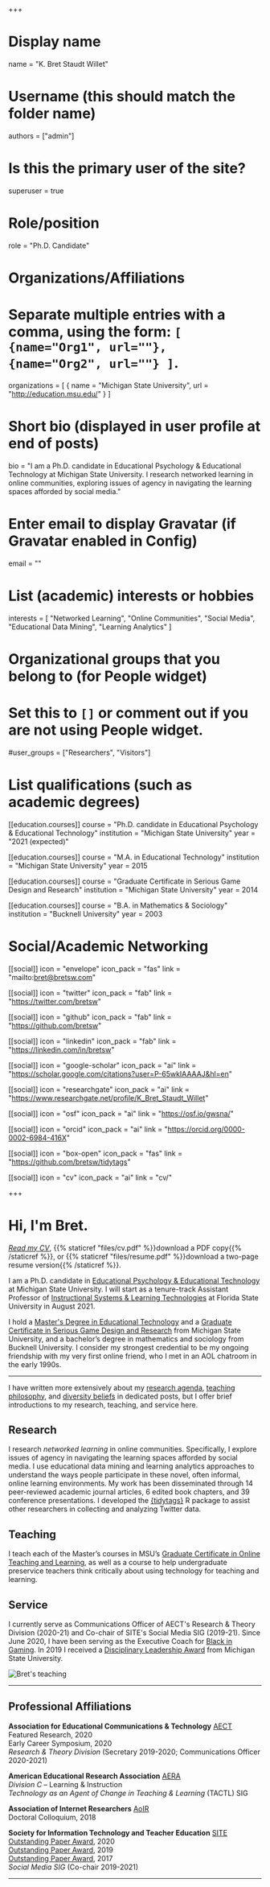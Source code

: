 +++
# Display name
name = "K. Bret Staudt Willet"

# Username (this should match the folder name)
authors = ["admin"]

# Is this the primary user of the site?
superuser = true

# Role/position
role = "Ph.D. Candidate"

# Organizations/Affiliations
#   Separate multiple entries with a comma, using the form: `[ {name="Org1", url=""}, {name="Org2", url=""} ]`.
organizations = [ { name = "Michigan State University", url = "http://education.msu.edu/" } ]

# Short bio (displayed in user profile at end of posts)
bio = "I am a Ph.D. candidate in Educational Psychology & Educational Technology at Michigan State University. I research networked learning in online communities, exploring issues of agency in navigating the learning spaces afforded by social media."

# Enter email to display Gravatar (if Gravatar enabled in Config)
email = ""

# List (academic) interests or hobbies
interests = [
   "Networked Learning",
   "Online Communities",
   "Social Media",
   "Educational Data Mining",
   "Learning Analytics"
]

# Organizational groups that you belong to (for People widget)
#   Set this to `[]` or comment out if you are not using People widget.
#user_groups = ["Researchers", "Visitors"]

# List qualifications (such as academic degrees)
[[education.courses]]
  course = "Ph.D. candidate in Educational Psychology & Educational Technology"
  institution = "Michigan State University"
  year = "2021 (expected)"

[[education.courses]]
  course = "M.A. in Educational Technology"
  institution = "Michigan State University"
  year = 2015

[[education.courses]]
  course = "Graduate Certificate in Serious Game Design and Research"
  institution = "Michigan State University"
  year = 2014

[[education.courses]]
  course = "B.A. in Mathematics & Sociology"
  institution = "Bucknell University"
  year = 2003

# Social/Academic Networking

[[social]]
  icon = "envelope"
  icon_pack = "fas"
  link = "mailto:bret@bretsw.com"

[[social]]
  icon = "twitter"
  icon_pack = "fab"
  link = "https://twitter.com/bretsw"

[[social]]
  icon = "github"
  icon_pack = "fab"
  link = "https://github.com/bretsw"

[[social]]
  icon = "linkedin"
  icon_pack = "fab"
  link = "https://linkedin.com/in/bretsw"

[[social]]
  icon = "google-scholar"
  icon_pack = "ai"
  link = "https://scholar.google.com/citations?user=P-65wkIAAAAJ&hl=en"

[[social]]
  icon = "researchgate"
  icon_pack = "ai"
  link = "https://www.researchgate.net/profile/K_Bret_Staudt_Willet"

[[social]]
  icon = "osf"
  icon_pack = "ai"
  link = "https://osf.io/gwsna/"

[[social]]
  icon = "orcid"
  icon_pack = "ai"
  link = "https://orcid.org/0000-0002-6984-416X"

[[social]]
  icon = "box-open"
  icon_pack = "fas"
  link = "https://github.com/bretsw/tidytags"

[[social]]
  icon = "cv"
  icon_pack = "ai"
  link = "cv/"

+++

# Hi, I'm Bret.

[*Read my CV*](cv/), 
{{% staticref "files/cv.pdf" %}}download a PDF copy{{% /staticref %}}, or {{% staticref "files/resume.pdf" %}}download a two-page resume version{{% /staticref %}}.

I am a Ph.D. candidate in [Educational Psychology & Educational Technology](https://education.msu.edu/cepse/epet/) at Michigan State University. I will start as a tenure-track Assistant Professor of [Instructional Systems & Learning Technologies](https://education.fsu.edu/instructional-systems-and-learning-technologies) at Florida State University in August 2021.

I hold a [Master's Degree in Educational Technology](https://education.msu.edu/cepse/maet/) and a [Graduate Certificate in Serious Game Design and Research](https://comartsci.msu.edu/academics/academic-departments/media-information/graduate/serious-game-design-ma-certificate) from Michigan State University, and a bachelor’s degree in mathematics and sociology from Bucknell University. I consider my strongest credential to be my ongoing friendship with my very first online friend, who I met in an AOL chatroom in the early 1990s.

---

I have written more extensively about my [research agenda](post/research-statement), [teaching philosophy](post/teaching-statement), and [diversity beliefs](post/diversity-statement) in dedicated posts, but I offer brief introductions to my research, teaching, and service here.

## Research

I research *networked learning* in online communities. Specifically, I explore issues of agency in navigating the learning spaces afforded by social media. I use educational data mining and learning analytics approaches to understand the ways people participate in these novel, often informal, online learning environments. My work has been disseminated through 14 peer-reviewed academic journal articles, 6 edited book  chapters, and 39 conference presentations. I developed the [{tidytags}](https://github.com/bretsw/tidytags) R package to assist other researchers in collecting and analyzing Twitter data.

## Teaching

I teach each of the Master’s courses in MSU’s [Graduate Certificate in Online Teaching and Learning](http://education.msu.edu/academics/graduate-specializations-certificates/#online-teaching-learning), as well as a course to help undergraduate preservice teachers think critically about using technology for teaching and learning.

## Service

I currently serve as Communications Officer of AECT's Research & Theory Division (2020-21) and Co-chair of SITE's Social Media SIG (2019-21). Since June 2020, I have been serving as the Executive Coach for [Black in Gaming](http://www.blackingaming.org). In 2019 I received a [Disciplinary Leadership Award](https://grad.msu.edu/2019-20-cogs-disciplinary-leadership-award-recipients) from Michigan State University.

![Bret's teaching](/img/bretsw-pic3.jpg)

---

## Professional Affiliations

**Association for Educational Communications & Technology** [AECT](https://aect.org/)  
<i class="fa fa-trophy"></i> Featured Research, 2020  
<i class="fa fa-graduation-cap"></i> Early Career Symposium, 2020  
*Research & Theory Division* (Secretary 2019-2020; Communications Officer 2020-2021)

**American Educational Research Association** [AERA](https://www.aera.net/)  
*Division C* – Learning & Instruction  
*Technology as an Agent of Change in Teaching & Learning* (TACTL) SIG  

**Association of Internet Researchers** [AoIR](http://aoir.org/)  
<i class="fa fa-graduation-cap"></i> Doctoral Colloquium, 2018

**Society for Information Technology and Teacher Education** [SITE](http://site.aace.org/)  
<i class="fa fa-trophy"></i> [Outstanding Paper Award](https://www.learntechlib.org/p/215919/), 2020  
<i class="fa fa-trophy"></i> [Outstanding Paper Award](https://www.learntechlib.org/p/208040/), 2019  
<i class="fa fa-trophy"></i> [Outstanding Paper Award](https://www.learntechlib.org/p/177469/), 2017  
*Social Media SIG* (Co-chair 2019-2021)

---